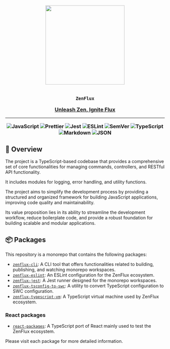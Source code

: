 <div align="center">

<h3>
<img src="https://avatars.githubusercontent.com/u/122043268" width="250" /><br>
<br>

<code>ZenFlux</code><br>

<a href="https://github.com/ZenFlux/">Unleash Zen, Ignite Flux</a>

<hr>

<img src="https://img.shields.io/badge/JavaScript-F7DF1E.svg?style&logo=JavaScript&logoColor=black" alt="JavaScript" />
<img src="https://img.shields.io/badge/Prettier-F7B93E.svg?style&logo=Prettier&logoColor=black" alt="Prettier" />
<img src="https://img.shields.io/badge/Jest-C21325.svg?style&logo=Jest&logoColor=white" alt="Jest" />
<img src="https://img.shields.io/badge/ESLint-4B32C3.svg?style&logo=ESLint&logoColor=white" alt="ESLint" />

<img src="https://img.shields.io/badge/SemVer-3F4551.svg?style&logo=SemVer&logoColor=white" alt="SemVer" />
<img src="https://img.shields.io/badge/TypeScript-3178C6.svg?style&logo=TypeScript&logoColor=white" alt="TypeScript" />
<img src="https://img.shields.io/badge/Markdown-000000.svg?style&logo=Markdown&logoColor=white" alt="Markdown" />
<img src="https://img.shields.io/badge/JSON-000000.svg?style&logo=JSON&logoColor=white" alt="JSON" />
</h3>

</div>



## 📍 Overview

The project is a TypeScript-based codebase that provides a comprehensive set of core functionalities for managing commands, controllers, and RESTful API functionality.

It includes modules for logging, error handling, and utility functions.

The project aims to simplify the development process by providing a structured and organized framework for building JavaScript applications, improving code quality and maintainability.

Its value proposition lies in its ability to streamline the development workflow, reduce boilerplate code, and provide a robust foundation for building scalable and modular applications.

## 📦 Packages

This repository is a monorepo that contains the following packages:

- [`zenflux-cli`](https://github.com/ZenFlux/zenflux/tree/main/packages/zenflux-cli): A CLI tool that offers functionalities related to building, publishing, and watching monorepo workspaces.
- [`zenflux-eslint`](https://github.com/ZenFlux/zenflux/tree/main/packages/zenflux-eslint): An ESLint configuration for the ZenFlux ecosystem.
- [`zenflux-jest`](https://github.com/ZenFlux/zenflux/tree/main/packages/zenflux-jest): A Jest runner designed for the monorepo workspaces.
- [`zenflux-tsconfig-to-swc`](https://github.com/ZenFlux/zenflux/tree/main/packages/zenflux-tsconfig-to-swc): A utility to convert TypeScript configuration to SWC configuration.
- [`zenflux-typescript-vm`](https://github.com/ZenFlux/zenflux/tree/main/packages/zenflux-typescript-vm): A TypeScript virtual machine used by ZenFlux ecosystem.

### React packages
- [`react-packages`](https://github.com/ZenFlux/zenflux/tree/main/packages/packages-react): A TypeScript port of React mainly used to test the ZenFlux ecosystem.


Please visit each package for more detailed information.
